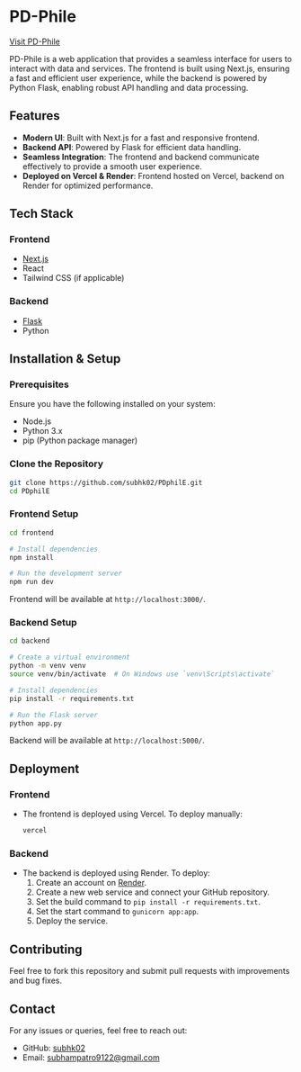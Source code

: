 # PD-Phile

<a href="https://pd-phile.vercel.app/" target="_blank">Visit PD-Phile</a>

PD-Phile is a web application that provides a seamless interface for users to interact with data and services. The frontend is built using Next.js, ensuring a fast and efficient user experience, while the backend is powered by Python Flask, enabling robust API handling and data processing.

## Features

- **Modern UI**: Built with Next.js for a fast and responsive frontend.
- **Backend API**: Powered by Flask for efficient data handling.
- **Seamless Integration**: The frontend and backend communicate effectively to provide a smooth user experience.
- **Deployed on Vercel & Render**: Frontend hosted on Vercel, backend on Render for optimized performance.

## Tech Stack

### Frontend

- <a href="https://nextjs.org/" target="_blank">Next.js</a>
- React
- Tailwind CSS (if applicable)

### Backend

- <a href="https://flask.palletsprojects.com/" target="_blank">Flask</a>
- Python

## Installation & Setup

### Prerequisites

Ensure you have the following installed on your system:

- Node.js
- Python 3.x
- pip (Python package manager)

### Clone the Repository

```sh
git clone https://github.com/subhk02/PDphilE.git
cd PDphilE
```

### Frontend Setup

```sh
cd frontend

# Install dependencies
npm install

# Run the development server
npm run dev
```

Frontend will be available at `http://localhost:3000/`.

### Backend Setup

```sh
cd backend

# Create a virtual environment
python -m venv venv
source venv/bin/activate  # On Windows use `venv\Scripts\activate`

# Install dependencies
pip install -r requirements.txt

# Run the Flask server
python app.py
```

Backend will be available at `http://localhost:5000/`.

## Deployment

### Frontend

- The frontend is deployed using Vercel. To deploy manually:
  ```sh
  vercel
  ```

### Backend

- The backend is deployed using Render. To deploy:
  1. Create an account on <a href="https://render.com/" target="_blank">Render</a>.
  2. Create a new web service and connect your GitHub repository.
  3. Set the build command to `pip install -r requirements.txt`.
  4. Set the start command to `gunicorn app:app`.
  5. Deploy the service.

## Contributing

Feel free to fork this repository and submit pull requests with improvements and bug fixes.

## Contact

For any issues or queries, feel free to reach out:

- GitHub: <a href="https://github.com/subhk02" target="_blank">subhk02</a>
- Email: <a href="mailto:subhampatro9122@gmail.com">subhampatro9122@gmail.com</a>


